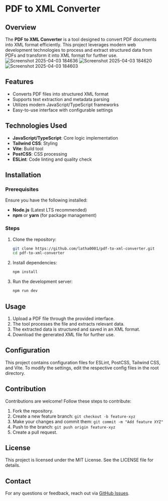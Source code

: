 # PDF to XML Converter

## Overview
The **PDF to XML Converter** is a tool designed to convert PDF documents into XML format efficiently. This project leverages modern web development technologies to process and extract structured data from PDFs and transform it into XML format for further use.
![Screenshot 2025-04-03 184636](https://github.com/user-attachments/assets/bad11ecc-c22e-4532-9a13-9d2e065db1d0)
![Screenshot 2025-04-03 184620](https://github.com/user-attachments/assets/ace0d4d7-8697-43e5-bf63-ae990b23ce15)
![Screenshot 2025-04-03 184603](https://github.com/user-attachments/assets/c59a2bda-eb67-4950-8994-ac1c3fd247f0)



## Features
- Converts PDF files into structured XML format
- Supports text extraction and metadata parsing
- Utilizes modern JavaScript/TypeScript frameworks
- Easy-to-use interface with configurable settings

## Technologies Used
- **JavaScript/TypeScript**: Core logic implementation
- **Tailwind CSS**: Styling
- **Vite**: Build tool
- **PostCSS**: CSS processing
- **ESLint**: Code linting and quality check

## Installation

### Prerequisites
Ensure you have the following installed:
- **Node.js** (Latest LTS recommended)
- **npm** or **yarn** (for package management)

### Steps
1. Clone the repository:
   ```sh
   git clone https://github.com/latha0001/pdf-to-xml-converter.git
   cd pdf-to-xml-converter
   ```
2. Install dependencies:
   ```sh
   npm install
   ```
3. Run the development server:
   ```sh
   npm run dev
   ```

## Usage
1. Upload a PDF file through the provided interface.
2. The tool processes the file and extracts relevant data.
3. The extracted data is structured and saved in an XML format.
4. Download the generated XML file for further use.

## Configuration
This project contains configuration files for ESLint, PostCSS, Tailwind CSS, and Vite. To modify the settings, edit the respective config files in the root directory.

## Contribution
Contributions are welcome! Follow these steps to contribute:
1. Fork the repository.
2. Create a new feature branch: `git checkout -b feature-xyz`
3. Make your changes and commit them: `git commit -m "Add feature XYZ"`
4. Push to the branch: `git push origin feature-xyz`
5. Create a pull request.

## License
This project is licensed under the MIT License. See the LICENSE file for details.

## Contact
For any questions or feedback, reach out via [GitHub Issues](https://github.com/latha0001/pdf-to-xml-converter/issues).

